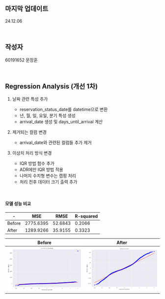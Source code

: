 ## 마지막 업데이트
24.12.06

<br>

## 작성자
60191652 문장훈

<br>

## Regression Analysis (개선 1차)

1. 날짜 관련 특성 추가
    - reservation_status_date를 datetime으로 변환
    - 년, 월, 일, 요일, 분기 특성 생성
    - arrival_date 생성 및 days_until_arrival 계산

2. 제거되는 컬럼 변경
    - arrival_date와 관련된 컬럼들 추가 제거

3. 이상치 처리 방식 변경
    - IQR 방법 함수 추가
    - ADR에만 IQR 방법 적용
    - 나머지 수치형 변수는 캡핑 처리
    - 처리 전후 데이터 크기 출력 추가

<br>

#### 모델 성능 비교

|-|MSE|RMSE|R-squared|
|---|---|---|---|
|Before|2775.6395|52.6843|0.2066|
|After|1289.9266|35.9155|0.3323|

|Before|After|
|---|---|
|![alt text](./image/1/Q-Q%20Plot%20of%20Residulas.png)|![alt text](./image/2/image-3.png)|

